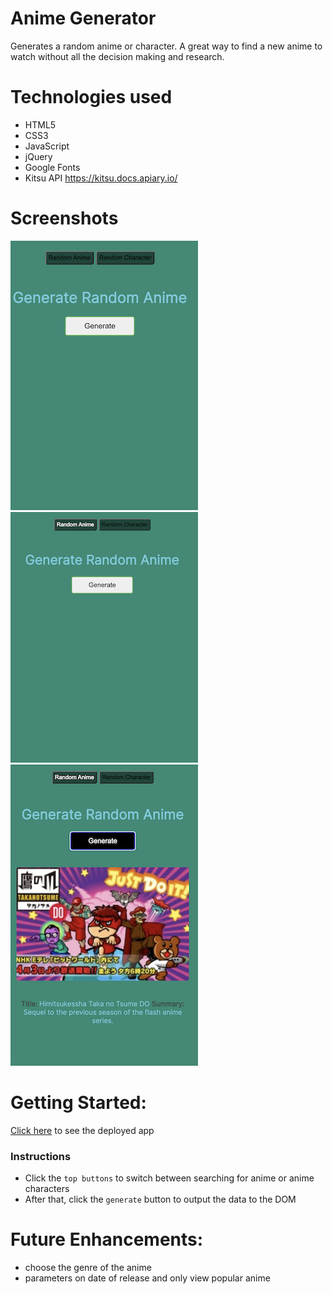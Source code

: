 # Anime Generator
Generates a random anime or character. A great way to find a new anime to watch without all the decision making and research.
# Technologies used
- HTML5
- CSS3
- JavaScript
- jQuery
- Google Fonts
- Kitsu API https://kitsu.docs.apiary.io/


 # Screenshots 

![screenshot](/images/Screenshot%202022-12-08%20at%201.01.05%20AM.png)
![screenshot](/images/Screenshot%202022-12-08%20at%201.01.23%20AM.png)
![screenshot](/images/Screenshot%202022-12-08%20at%201.01.53%20AM.png)




 # Getting Started:
 [ Click here](https://anime-generator-app.netlify.app/) to see the deployed app
    
 ### Instructions
 - Click the `top buttons` to switch between searching for anime or anime characters
 - After that, click the `generate` button to output the data to the DOM


 # Future Enhancements: 
 - choose the genre of the anime
 - parameters on date of release and only view popular anime
 
